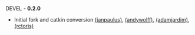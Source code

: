 DEVEL - **0.2.0**
 * Initial fork and catkin conversion [(janpaulus)](https://github.com/janpaulus), [(andywolff)](https://github.com/andywolff/), [(adamjardim)](https://github.com/adamjardim/), [(rctoris)](https://github.com/rctoris/)
